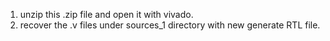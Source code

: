 1. unzip this .zip file and open it with vivado.
2. recover the .v files under sources_1 directory with new generate RTL file.
